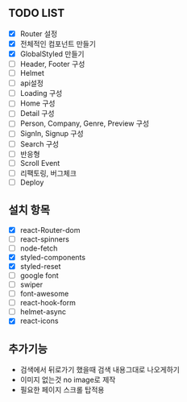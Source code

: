 ## TODO LIST

- [x] Router 설정
- [x] 전체적인 컴포넌트 만들기
- [x] GlobalStyled 만들기
- [ ] Header, Footer 구성
- [ ] Helmet
- [ ] api설정
- [ ] Loading 구성
- [ ] Home 구성
- [ ] Detail 구성
- [ ] Person, Company, Genre, Preview 구성
- [ ] SignIn, Signup 구성
- [ ] Search 구성
- [ ] 반응형
- [ ] Scroll Event
- [ ] 리팩토링, 버그체크
- [ ] Deploy

## 설치 항목

- [x] react-Router-dom
- [ ] react-spinners
- [ ] node-fetch
- [x] styled-components
- [x] styled-reset
- [ ] google font
- [ ] swiper
- [ ] font-awesome
- [ ] react-hook-form
- [ ] helmet-async
- [x] react-icons

## 추가기능

- 검색에서 뒤로가기 했을때 검색 내용그대로 나오게하기
- 이미지 없는것 no image로 제작
- 필요한 페이지 스크롤 탑적용

